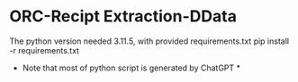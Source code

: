 # ORC-Recipt Extraction-DData
The python version needed 3.11.5, with provided requirements.txt
pip install -r requirements.txt

* Note that most of python script is generated by ChatGPT *
